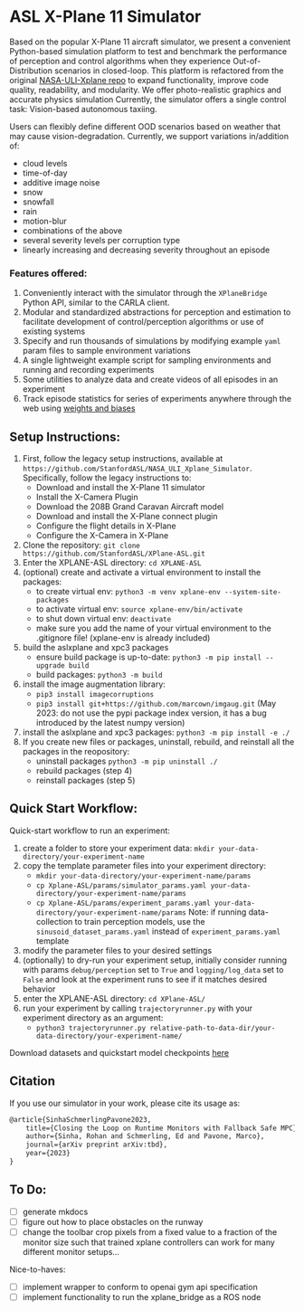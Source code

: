 # ASL X-Plane 11 Simulator
Based on the popular X-Plane 11 aircraft simulator, we present a convenient Python-based simulation platform to test and benchmark the performance of perception and control algorithms when they experience Out-of-Distribution scenarios in closed-loop. This platform is refactored from the original [NASA-ULI-Xplane repo](https://github.com/StanfordASL/NASA_ULI_Xplane_Simulator/tree/main) to expand functionality, improve code quality, readability, and modularity. We offer photo-realistic graphics and accurate physics simulation Currently, the simulator offers a single control task: Vision-based autonomous taxiing. 

Users can flexibly define different OOD scenarios based on weather that may cause vision-degradation. Currently, we support variations in/addition of:
- cloud levels		
- time-of-day		
- additive image noise		
- snow		
- snowfall		
- rain 		
- motion-blur
- combinations of the above		
- several severity levels per corruption type
- linearly increasing and decreasing severity throughout an episode

### Features offered:
1. Conveniently interact with the simulator through the `XPlaneBridge` Python API, similar to the CARLA client.
2. Modular and standardized abstractions for perception and estimation to facilitate development of control/perception algorithms or use of existing systems
3. Specify and run thousands of simulations by modifying example `yaml` param files to sample environment variations
4. A single lightweight example script for sampling environments and running and recording experiments
5. Some utilities to analyze data and create videos of all episodes in an experiment
6. Track episode statistics for series of experiments anywhere through the web using [weights and biases](https://wandb.ai/)

## Setup Instructions:
1. First, follow the legacy setup instructions, available at `https://github.com/StanfordASL/NASA_ULI_Xplane_Simulator`. Specifically, follow the legacy instructions to:
    - Download and install the X-Plane 11 simulator
    - Install the X-Camera Plugin
    - Download the 208B Grand Caravan Aircraft model
    - Download and install the X-Plane connect plugin
    - Configure the flight details in X-Plane
    - Configure the X-Camera in X-Plane
2. Clone the repository: `git clone https://github.com/StanfordASL/XPlane-ASL.git`
3. Enter the XPLANE-ASL directory: `cd XPLANE-ASL`
4. (optional) create and activate a virtual environment to install the packages:
    - to create virtual env: `python3 -m venv xplane-env --system-site-packages`
    - to activate virtual env: `source xplane-env/bin/activate`
    - to shut down virtual env: `deactivate`
    - make sure you add the name of your virtual environment to the .gitignore file! (xplane-env is already included)
5. build the aslxplane and xpc3 packages
    - ensure build package is up-to-date: `python3 -m pip install --upgrade build`
    - build packages: `python3 -m build`
6. install the image augmentation library:
    - `pip3 install imagecorruptions`
    - `pip3 install git+https://github.com/marcown/imgaug.git` (May 2023: do not use the pypi package index version, it has a bug introduced by the latest numpy version)
6. install the aslxplane and xpc3 packages: `python3 -m pip install -e ./`
7. If you create new files or packages, uninstall, rebuild, and reinstall all the packages in the reopository:
    - uninstall packages `python3 -m pip uninstall ./`
    - rebuild packages (step 4)
    - reinstall packages (step 5)

## Quick Start Workflow:
Quick-start workflow to run an experiment:
1. create a folder to store your experiment data: `mkdir your-data-directory/your-experiment-name`
2. copy the template parameter files into your experiment directory:
    - `mkdir your-data-directory/your-experiment-name/params `
    - `cp Xplane-ASL/params/simulator_params.yaml your-data-directory/your-experiment-name/params`
    - `cp Xplane-ASL/params/experiment_params.yaml your-data-directory/your-experiment-name/params`
    Note: if running data-collection to train perception models, use the `sinusoid_dataset_params.yaml` instead of `experiment_params.yaml` template
3. modify the parameter files to your desired settings
4. (optionally) to dry-run your experiment setup, initially consider running with params `debug/perception` set to `True` and `logging/log_data` set to `False` and look at the experiment runs to see if it matches desired behavior
5. enter the XPLANE-ASL directory: `cd XPlane-ASL/`
6. run your experiment by calling `trajectoryrunner.py` with your experiment directory as an argument:
    - `python3 trajectoryrunner.py relative-path-to-data-dir/your-data-directory/your-experiment-name/`

Download datasets and quickstart model checkpoints [here](https://drive.google.com/drive/folders/1n_RRKtvQqthSMuK0vbgHUMBw_FAvuwWZ?usp=sharing)

## Citation
If you use our simulator in your work, please cite its usage as:
```latex 
@article{SinhaSchmerlingPavone2023,
    title={Closing the Loop on Runtime Monitors with Fallback Safe MPC},
    author={Sinha, Rohan and Schmerling, Ed and Pavone, Marco},
    journal={arXiv preprint arXiv:tbd},
    year={2023}
}
```

## To Do:
- [ ] generate mkdocs
- [ ] figure out how to place obstacles on the runway
- [ ] change the toolbar crop pixels from a fixed value to a fraction of the monitor size such that trained xplane controllers can work for many different monitor setups...

Nice-to-haves:
- [ ] implement wrapper to conform to openai gym api specification
- [ ] implement functionality to run the xplane_bridge as a ROS node
